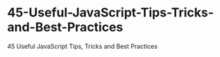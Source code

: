 # 45-Useful-JavaScript-Tips-Tricks-and-Best-Practices
45 Useful JavaScript Tips, Tricks and Best Practices
